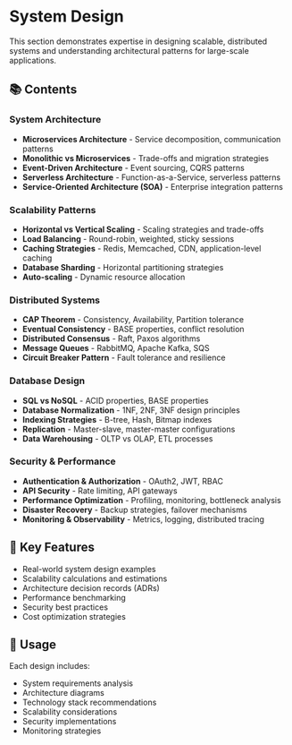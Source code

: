 




# System Design

This section demonstrates expertise in designing scalable, distributed systems and understanding architectural patterns for large-scale applications.

## 📚 Contents

### System Architecture
- **Microservices Architecture** - Service decomposition, communication patterns
- **Monolithic vs Microservices** - Trade-offs and migration strategies
- **Event-Driven Architecture** - Event sourcing, CQRS patterns
- **Serverless Architecture** - Function-as-a-Service, serverless patterns
- **Service-Oriented Architecture (SOA)** - Enterprise integration patterns

### Scalability Patterns
- **Horizontal vs Vertical Scaling** - Scaling strategies and trade-offs
- **Load Balancing** - Round-robin, weighted, sticky sessions
- **Caching Strategies** - Redis, Memcached, CDN, application-level caching
- **Database Sharding** - Horizontal partitioning strategies
- **Auto-scaling** - Dynamic resource allocation

### Distributed Systems
- **CAP Theorem** - Consistency, Availability, Partition tolerance
- **Eventual Consistency** - BASE properties, conflict resolution
- **Distributed Consensus** - Raft, Paxos algorithms
- **Message Queues** - RabbitMQ, Apache Kafka, SQS
- **Circuit Breaker Pattern** - Fault tolerance and resilience

### Database Design
- **SQL vs NoSQL** - ACID properties, BASE properties
- **Database Normalization** - 1NF, 2NF, 3NF design principles
- **Indexing Strategies** - B-tree, Hash, Bitmap indexes
- **Replication** - Master-slave, master-master configurations
- **Data Warehousing** - OLTP vs OLAP, ETL processes

### Security & Performance
- **Authentication & Authorization** - OAuth2, JWT, RBAC
- **API Security** - Rate limiting, API gateways
- **Performance Optimization** - Profiling, monitoring, bottleneck analysis
- **Disaster Recovery** - Backup strategies, failover mechanisms
- **Monitoring & Observability** - Metrics, logging, distributed tracing

## 🎯 Key Features
- Real-world system design examples
- Scalability calculations and estimations
- Architecture decision records (ADRs)
- Performance benchmarking
- Security best practices
- Cost optimization strategies

## 🚀 Usage
Each design includes:
- System requirements analysis
- Architecture diagrams
- Technology stack recommendations
- Scalability considerations
- Security implementations
- Monitoring strategies
